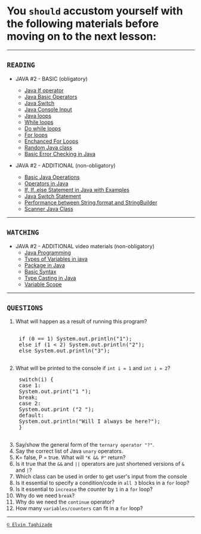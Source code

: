 # You `should` accustom yourself with the following materials before moving on to the next lesson:
---
## `READING`
- JAVA #2 - BASIC (obligatory)
    - [Java If operator](https://www.w3schools.com/java/java_conditions.asp)
    - [Java Basic Operators](https://www.tutorialspoint.com/java/java_basic_operators.htm)
    - [Java Switch](https://www.w3schools.com/java/java_switch.asp)
    - [Java Console Input](https://data-flair.training/blogs/read-java-console-input/)
    - [Java loops](https://www.javatpoint.com/java-for-loop)
    - [While loops](https://www.w3schools.com/java/java_while_loop.asp)
    - [Do while loops](https://www.journaldev.com/16536/java-do-while-loop)
    - [For loops](https://www.w3schools.com/java/java_for_loop.asp)
    - [Enchanced For Loops](https://www.programiz.com/java-programming/enhanced-forloop)
    - [Random Java class](https://www.journaldev.com/17111/java-random)
    - [Basic Error Checking in Java](https://web.iit.edu/sites/web/􀃑les/departments/academic-affairs/academic-resourcecenter/pdfs/ErrorCheckingWorkshop.pdf)

- JAVA #2 - ADDITIONAL (non-obligatory)
    - [Basic Java Operations](http://tutorials.jenkov.com/java/operations.html)
    - [Operators in Java](https://beginnersbook.com/2017/08/operators-in-java/)
    - [If, If..else Statement in Java with Examples](https://beginnersbook.com/2017/08/if-else-statement-injava/)
    - [Java Switch Statement](https://www.javatpoint.com/java-switch)
    - [Performance between String.format and StringBuilder](https://stackoverflow.com/questions/44117788/performancebetween-string-format-and-stringbuilder)
    - [Scanner Java Class](https://www.w3schools.com/java/java_user_input.asp)
---

## `WATCHING`
- JAVA #2 - ADDITIONAL video materials (non-obligatory)
    - [Java Programming](https://www.youtube.com/watch?v=WPvGqX-TXP0)
    - [Types of Variables in java](https://www.youtube.com/watch?v=si9qdX76iMw)
    - [Package in Java](https://www.youtube.com/watch?v=xd_pRY_SYKg)
    - [Basic Syntax](https://www.youtube.com/watch?v=81piDKqPxjQ)
    - [Type Casting in Java](https://www.youtube.com/watch?v=oY4SkTjkXyg)
    - [Variable Scope](https://www.youtube.com/watch?v=Y2iN3TO5qOQ)
---

## `QUESTIONS`
1. What will happen as a result of running this program?
    <pre> 
    if (0 == 1) System.out.println("1");
    else if (1 < 2) System.out.println("2");
    else System.out.println("3");
    </pre>
2. What will be printed to the console if `int i = 1` and `int i = 2`?
    <pre>
    switch(i) {
    case 1:
    System.out.print("1 ");
    break;
    case 2:
    System.out.print ("2 ");
    default:
    System.out.println("Will I always be here?");
    } 
    </pre>
3. Say/show the general form of the `ternary operator "?"`. 
4. Say the correct list of Java `unary` operators.
5. K= false, P = true. What will `"K && P"` return?
6. Is it true that the `&&` and `||` operators are just shortened versions of `&` and `|`?
7. Which class can be used in order to get user's input from
the console
8. Is it essential to specify a condition/code in `all 3` blocks in a `for` loop?
9. Is it essential to `increase` the counter by `1` in a `for` loop?
10. Why do we need `break`?
11. Why do we need the `continue` operator?
12. How many `variables/counters` can fit in a `for` loop?
---

[`© Elvin Taghizade`](mailto:elvintaghiyev184@gmail.com)
